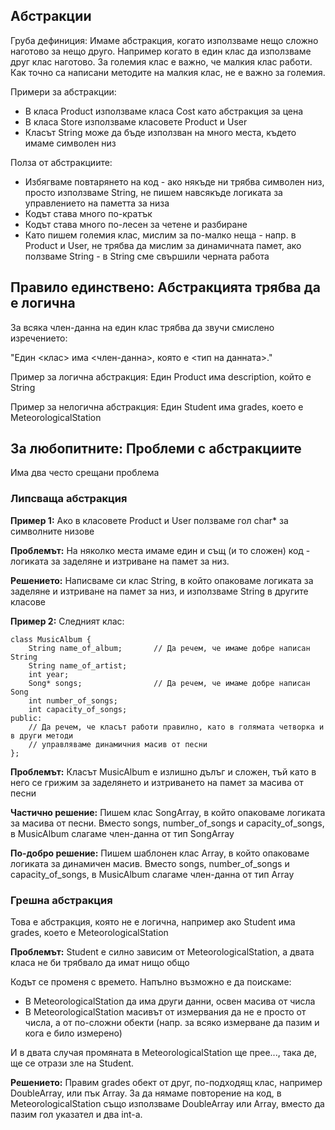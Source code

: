 ## Абстракции

Груба дефиниция: Имаме абстракция, когато използваме нещо сложно наготово за нещо друго.
Например когато в един клас да използваме друг клас наготово. За големия клас е важно, че малкия клас работи.
Как точно са написани методите на малкия клас, не е важно за големия.

Примери за абстракции:
- В класа Product използваме класа Cost като абстракция за цена
- В класа Store използваме класовете Product и User
- Класът String може да бъде използван на много места, където имаме символен низ

Полза от абстракциите:
- Избягваме повтарянето на код - ако някъде ни трябва символен низ, просто използваме String,
не пишем навсякъде логиката за управлението на паметта за низа
- Кодът става много по-кратък
- Кодът става много по-лесен за четене и разбиране
- Като пишем големия клас, мислим за по-малко неща - напр. в Product и User, не трябва да мислим за динамичната памет,
ако ползваме String - в String сме свършили черната работа

## Правило единствено: Абстракцията трябва да е логична

За всяка член-данна на един клас трябва да звучи смислено изречението:

"Един <клас> има <член-данна>, която е <тип на данната>."

Пример за логична абстракция: Един Product има description, който е String

Пример за нелогична абстракция: Един Student има grades, което е MeteorologicalStation

## За любопитните: Проблеми с абстракциите

Има два често срещани проблема

### Липсваща абстракция

**Пример 1:** Ако в класовете Product и User ползваме гол char* за символните низове

**Проблемът:** На няколко места имаме един и същ (и то сложен) код - логиката за заделяне и изтриване на памет за низ.

**Решението:** Написваме си клас String, в който опаковаме логиката за заделяне и изтриване на памет за низ,
и използваме String в другите класове

**Пример 2:** Следният клас:

    class MusicAlbum {
        String name_of_album;       // Да речем, че имаме добре написан String
        String name_of_artist;
        int year;
        Song* songs;                // Да речем, че имаме добре написан Song
        int number_of_songs;
        int capacity_of_songs;
    public:
        // Да речем, че класът работи правилно, като в голямата четворка и в други методи
        // управляваме динамичния масив от песни
    };

**Проблемът:** Класът MusicAlbum е излишно дълъг и сложен, тъй като в него се грижим за заделянето и изтриването на памет
за масива от песни

**Частично решение:** Пишем клас SongArray, в който опаковаме логиката за масива от песни. Вместо songs, number_of_songs и
capacity_of_songs, в MusicAlbum слагаме член-данна от тип SongArray

**По-добро решение:** Пишем шаблонен клас Array, в който опаковаме логиката за динамичен масив. Вместо songs, number_of_songs и
capacity_of_songs, в MusicAlbum слагаме член-данна от тип Array<T>

### Грешна абстракция

Това е абстракция, която не е логична, например ако Student има grades, което е MeteorologicalStation

**Проблемът:** Student е силно зависим от MeteorologicalStation, а двата класа не би трябвало да имат нищо общо

Кодът се променя с времето. Напълно възможно е да поискаме:

- В MeteorologicalStation да има други данни, освен масива от числа
- В MeteorologicalStation масивът от измервания да не е просто от числа, а от по-сложни обекти (напр. за всяко измерване
да пазим и кога е било измерено)

И в двата случая промяната в MeteorologicalStation ще прее..., така де, ще се отрази зле на Student.

**Решението:** Правим grades обект от друг, по-подходящ клас, например DoubleArray, или пък Array<double>.
За да нямаме повторение на код, в MeteorologicalStation също използваме DoubleArray или Array, вместо да пазим
гол указател и два int-a.
